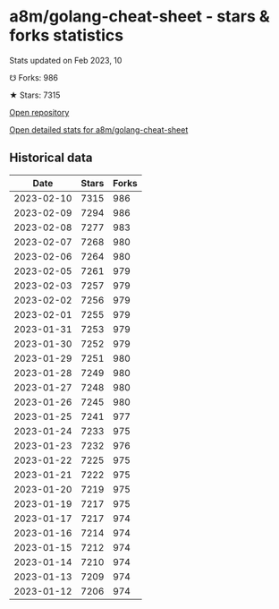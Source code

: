 # a8m/golang-cheat-sheet - stars & forks statistics

Stats updated on Feb 2023, 10

☋ Forks: 986

★ Stars: 7315

[Open repository](https://github.com/a8m/golang-cheat-sheet)

[Open detailed stats for a8m/golang-cheat-sheet](https://reviewgithub.com/rep/a8m/golang-cheat-sheet)

## Historical data
| Date | Stars | Forks |
|------|-------|-------|
| 2023-02-10 | 7315 | 986 | 
| 2023-02-09 | 7294 | 986 | 
| 2023-02-08 | 7277 | 983 | 
| 2023-02-07 | 7268 | 980 | 
| 2023-02-06 | 7264 | 980 | 
| 2023-02-05 | 7261 | 979 | 
| 2023-02-03 | 7257 | 979 | 
| 2023-02-02 | 7256 | 979 | 
| 2023-02-01 | 7255 | 979 | 
| 2023-01-31 | 7253 | 979 | 
| 2023-01-30 | 7252 | 979 | 
| 2023-01-29 | 7251 | 980 | 
| 2023-01-28 | 7249 | 980 | 
| 2023-01-27 | 7248 | 980 | 
| 2023-01-26 | 7245 | 980 | 
| 2023-01-25 | 7241 | 977 | 
| 2023-01-24 | 7233 | 975 | 
| 2023-01-23 | 7232 | 976 | 
| 2023-01-22 | 7225 | 975 | 
| 2023-01-21 | 7222 | 975 | 
| 2023-01-20 | 7219 | 975 | 
| 2023-01-19 | 7217 | 975 | 
| 2023-01-17 | 7217 | 974 | 
| 2023-01-16 | 7214 | 974 | 
| 2023-01-15 | 7212 | 974 | 
| 2023-01-14 | 7210 | 974 | 
| 2023-01-13 | 7209 | 974 | 
| 2023-01-12 | 7206 | 974 | 

